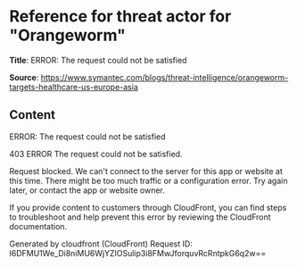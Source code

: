 # Reference for threat actor for "Orangeworm"

**Title**: ERROR: The request could not be satisfied

**Source**: https://www.symantec.com/blogs/threat-intelligence/orangeworm-targets-healthcare-us-europe-asia

## Content


ERROR: The request could not be satisfied

403 ERROR
The request could not be satisfied.

Request blocked.
We can't connect to the server for this app or website at this time. There might be too much traffic or a configuration error. Try again later, or contact the app or website owner.

If you provide content to customers through CloudFront, you can find steps to troubleshoot and help prevent this error by reviewing the CloudFront documentation.



Generated by cloudfront (CloudFront)
Request ID: I6DFMU1We_Di8niMU6WjYZIOSulip3i8FMwJforquvRcRntpkG6q2w==




